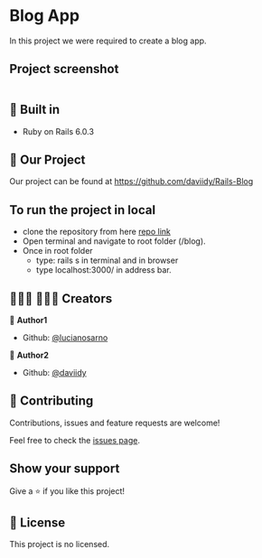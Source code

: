 # Blog App
In this project we were required to create a blog app. 

## Project screenshot
<img alt="" src=""/>

## 🔨 Built in

- Ruby on Rails 6.0.3

## 🚀 Our Project

Our project can be found at https://github.com/daviidy/Rails-Blog

## To run the project in local

- clone the repository from here [repo link](https://github.com/daviidy/Rails-Blog)
- Open terminal and navigate to root folder (/blog).
- Once in root folder
  - type: rails s in terminal and in browser
  - type localhost:3000/ in address bar.

## 👨🏽‍💻 👨🏿‍💻 Creators

👤 **Author1**

- Github: [@lucianosarno](https://github.com/lucianosarno)

👤 **Author2**

- Github: [@daviidy](https://github.com/daviidy)

## 🤝 Contributing

Contributions, issues and feature requests are welcome!

Feel free to check the [issues page](https://github.com/daviidy/Rails-Blog/issues).

## Show your support

Give a ⭐️ if you like this project!

## 📝 License

This project is no licensed.